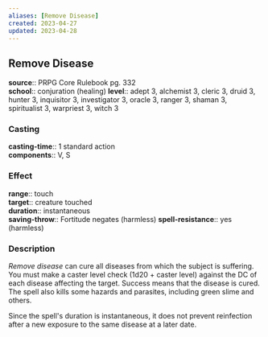 ```yaml
---
aliases: [Remove Disease]
created: 2023-04-27
updated: 2023-04-28
---
```


## Remove Disease

**source**:: PRPG Core Rulebook pg. 332  
**school**:: conjuration (healing)
**level**:: adept 3, alchemist 3, cleric 3, druid 3, hunter 3, inquisitor 3, investigator 3, oracle 3, ranger 3, shaman 3, spiritualist 3, warpriest 3, witch 3

### Casting

**casting-time**:: 1 standard action  
**components**:: V, S

### Effect

**range**:: touch  
**target**:: creature touched  
**duration**:: instantaneous  
**saving-throw**:: Fortitude negates (harmless)
**spell-resistance**:: yes (harmless)

### Description

*Remove disease* can cure all diseases from which the subject is suffering. You must make a caster level check (1d20 + caster level) against the DC of each disease affecting the target. Success means that the disease is cured. The spell also kills some hazards and parasites, including green slime and others.  
  
Since the spell's duration is instantaneous, it does not prevent reinfection after a new exposure to the same disease at a later date.
